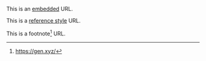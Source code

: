 This is an [embedded](https://example.com) URL.

This is a [reference style] URL.

This is a footnote[^1] URL.

[reference style]: https://reference.com
[^1]: https://gen.xyz/
